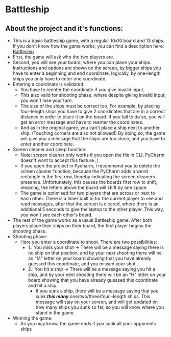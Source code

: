 # Battleship

## About the project and it's functions:

- This is a basic battleship game, with a regular 10x10 board and 13 ships. If you don't know how the game works, you can find a description here: [Battleship](https://en.wikipedia.org/wiki/Battleship_(game))
- First, the game will ask who the two players are.
- Second, you will see your board, where you can place your ships. Instructions and options are shown on the screen, by bigger ships you have to enter a beginning and end coordinate, logically, by one-length ships you only have to enter one coordinate.
- Entering a coordinate is validated:
  - You have to reenter the coordinate if you give invalid input. 
  - This also valid for shooting phase, where despite giving invalid input, you won't lose your turn. 
  - The size of the ships must be correct too. For example, by placing four-length ships you have to give 2 coordinates that are in a correct distance in order to place it on the board. If you fail to do so, you will get an error message and have to reenter the coordinates.
  - And as in the original game, you can't place a ship next to another ship. (Touching corners are also not allowed!) By doing so, the game will give you a message that the ships are too close, and you have to enter another coordinate.  
- Screen cleaner and sleep function:
  - Note: screen cleaner only works if you open the file in CLI, PyCharm doesn't want to accept this feature :( 
  - If you open the project in Pycharm, I recommend you to delete the screen cleaner function, because the PyCharm adds a weird rectangle in the first row, thereby indicating the screen cleaners presence. Unfortunately, this causes the boards first row to shift, meaning, the letters above the board will shift by one space. 
  - The game is optimised for two players that are across or next to each other. There is a timer built in for the current player to see and read messages, after that the screen is cleared, where there is an additional 5 seconds to give the laptop to the other player. This way, you won't see each other's board.
- The rest of the game works as a usual Battleship game. After both players place their ships on their board, the first player begins the shooting phase.
- Shooting phase:
  - Here you enter a coordinate to shoot. There are two possibilities:
    - 1.: You miss your shot -> There will be a message saying there is no ship on that position, and by your next shooting there will be an "M" letter on your board showing that you have already guessed this coordinate, and you missed your shot.
    - 2.: You hit a ship -> There will be a message saying you hit a ship, and by your next shooting there will be an "H" letter on your board showing that you have already guessed this coordinate and hit a ship.
      - If you sunk a ship, there will be a message saying that you sunk ***this many*** one/two/three/four -length ships. This message will stay on your screen, and will get updated on how many ships you sunk so far, so you will know where you stand in the game. 
- Winning the game:
  - As you may know, the game ends if you sunk all your opponents ships 